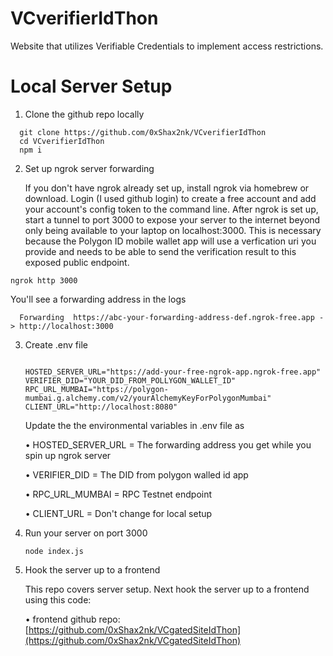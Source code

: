 # VCverifierIdThon
 Website that utilizes Verifiable Credentials to implement access restrictions.


# Local Server Setup

1. Clone the github repo locally

```
  git clone https://github.com/0xShax2nk/VCverifierIdThon
  cd VCverifierIdThon
  npm i
```

2. Set up ngrok server forwarding

      If you don't have ngrok already set up, install ngrok via homebrew or download. Login (I used github login) to create a free account and add your account's config token to the command line.
      After ngrok is set up, start a tunnel to port 3000 to expose your server to the internet beyond only being available to your laptop on localhost:3000. This is necessary because the Polygon ID mobile wallet app will use a verfication uri you provide and needs to be able to send the verification result to this exposed public endpoint.

  ```
  ngrok http 3000
  ```
You'll see a forwarding address in the logs

```
  Forwarding  https://abc-your-forwarding-address-def.ngrok-free.app -> http://localhost:3000
```

3. Create .env file
   ```
   
   HOSTED_SERVER_URL="https://add-your-free-ngrok-app.ngrok-free.app"
   VERIFIER_DID="YOUR_DID_FROM_POLLYGON_WALLET_ID"
   RPC_URL_MUMBAI="https://polygon-mumbai.g.alchemy.com/v2/yourAlchemyKeyForPolygonMumbai"
   CLIENT_URL="http://localhost:8080"

   ```

   Update the the environmental variables in .env file as
   
    &bull; HOSTED_SERVER_URL = The forwarding address you get while you spin up ngrok server
   
    &bull; VERIFIER_DID = The DID from polygon walled id app
   
    &bull; RPC_URL_MUMBAI = RPC Testnet endpoint
   
    &bull; CLIENT_URL = Don't change for local setup

   
4. Run your server on port 3000

    ```
    node index.js
    ```

5. Hook the server up to a frontend

   This repo covers server setup. Next hook the server up to a frontend using this code:

    &bull; frontend github repo: [https://github.com/0xShax2nk/VCgatedSiteIdThon](https://github.com/0xShax2nk/VCgatedSiteIdThon)
    
  
       
